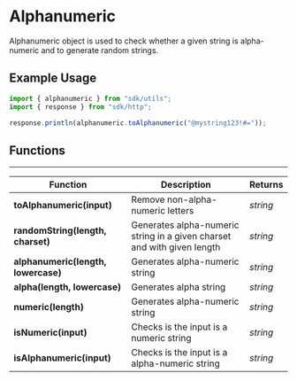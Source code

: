 # Alphanumeric

Alphanumeric object is used to check whether a given string is alpha-numeric and to generate random strings.

## Example Usage

```javascript
import { alphanumeric } from "sdk/utils";
import { response } from "sdk/http";

response.println(alphanumeric.toAlphanumeric("@mystring123!#="));
```

## Functions

---

Function     | Description | Returns
------------ | ----------- | --------
**toAlphanumeric(input)**   | Remove non-alpha-numeric letters | *string*
**randomString(length, charset)**   | Generates alpha-numeric string in a given charset and with given length | *string*
**alphanumeric(length, lowercase)**   | Generates alpha-numeric string | *string*
**alpha(length, lowercase)**   | Generates alpha string | *string*
**numeric(length)**   | Generates alpha-numeric string | *string*
**isNumeric(input)**   | Checks is the input is a numeric string | *string*
**isAlphanumeric(input)**   | Checks is the input is a alpha-numeric string | *string*

